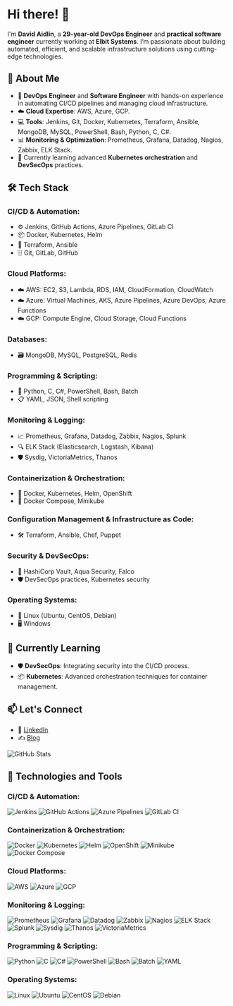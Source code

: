 # Hi there! 👋

I'm **David Aidlin**, a **29-year-old DevOps Engineer** and **practical software engineer** currently working at **Elbit Systems**. I’m passionate about building automated, efficient, and scalable infrastructure solutions using cutting-edge technologies.

## 🚀 About Me

- 🔧 **DevOps Engineer** and **Software Engineer** with hands-on experience in automating CI/CD pipelines and managing cloud infrastructure.
- ☁️ **Cloud Expertise**: AWS, Azure, GCP.
- 💻 **Tools**: Jenkins, Git, Docker, Kubernetes, Terraform, Ansible, MongoDB, MySQL, PowerShell, Bash, Python, C, C#.
- 📊 **Monitoring & Optimization**: Prometheus, Grafana, Datadog, Nagios, Zabbix, ELK Stack.
- 🌱 Currently learning advanced **Kubernetes orchestration** and **DevSecOps** practices.

## 🛠 Tech Stack

### **CI/CD & Automation**:
- ⚙️ Jenkins, GitHub Actions, Azure Pipelines, GitLab CI
- 📦 Docker, Kubernetes, Helm
- 📜 Terraform, Ansible
- 🗄️ Git, GitLab, GitHub

### **Cloud Platforms**:
- ☁️ AWS: EC2, S3, Lambda, RDS, IAM, CloudFormation, CloudWatch
- ☁️ Azure: Virtual Machines, AKS, Azure Pipelines, Azure DevOps, Azure Functions
- ☁️ GCP: Compute Engine, Cloud Storage, Cloud Functions

### **Databases**:
- 🗃️ MongoDB, MySQL, PostgreSQL, Redis

### **Programming & Scripting**:
- 🐍 Python, C, C#, PowerShell, Bash, Batch
- 📋 YAML, JSON, Shell scripting

### **Monitoring & Logging**:
- 📈 Prometheus, Grafana, Datadog, Zabbix, Nagios, Splunk
- 🔍 ELK Stack (Elasticsearch, Logstash, Kibana)
- 🛡️ Sysdig, VictoriaMetrics, Thanos

### **Containerization & Orchestration**:
- 🐳 Docker, Kubernetes, Helm, OpenShift
- 🐋 Docker Compose, Minikube

### **Configuration Management & Infrastructure as Code**:
- 🛠️ Terraform, Ansible, Chef, Puppet

### **Security & DevSecOps**:
- 🔐 HashiCorp Vault, Aqua Security, Falco
- 🛡️ DevSecOps practices, Kubernetes security

### **Operating Systems**:
- 🐧 Linux (Ubuntu, CentOS, Debian)
- 🖥️ Windows

## 🌱 Currently Learning

- 🛡️ **DevSecOps**: Integrating security into the CI/CD process.
- 📦 **Kubernetes**: Advanced orchestration techniques for container management.

## 📫 Let's Connect

- 💼 [LinkedIn](https://www.linkedin.com)
- ✍️ [Blog](https://medium.com/@yourusername)

![GitHub Stats](https://github-readme-stats.vercel.app/api?username=DavidAidlin&show_icons=true&theme=radical)

## 🔧 Technologies and Tools

### **CI/CD & Automation**:
![Jenkins](https://img.shields.io/badge/Jenkins-%232C5263.svg?style=flat&logo=Jenkins&logoColor=white)
![GitHub Actions](https://img.shields.io/badge/GitHub%20Actions-%232671E5.svg?style=flat&logo=GitHub%20Actions&logoColor=white)
![Azure Pipelines](https://img.shields.io/badge/Azure%20Pipelines-%230072C6.svg?style=flat&logo=Azure%20Pipelines&logoColor=white)
![GitLab CI](https://img.shields.io/badge/GitLab%20CI-%23FC6D26.svg?style=flat&logo=gitlab&logoColor=white)

### **Containerization & Orchestration**:
![Docker](https://img.shields.io/badge/Docker-%232496ED.svg?style=flat&logo=Docker&logoColor=white)
![Kubernetes](https://img.shields.io/badge/Kubernetes-%23326ce5.svg?style=flat&logo=Kubernetes&logoColor=white)
![Helm](https://img.shields.io/badge/Helm-%230F1689.svg?style=flat&logo=Helm&logoColor=white)
![OpenShift](https://img.shields.io/badge/OpenShift-%23EE0000.svg?style=flat&logo=Red%20Hat%20Open%20Shift&logoColor=white)
![Minikube](https://img.shields.io/badge/Minikube-%23326ce5.svg?style=flat&logo=Kubernetes&logoColor=white)
![Docker Compose](https://img.shields.io/badge/Docker%20Compose-%232496ED.svg?style=flat&logo=Docker&logoColor=white)

### **Cloud Platforms**:
![AWS](https://img.shields.io/badge/Amazon%20AWS-%23232F3E.svg?style=flat&logo=Amazon%20AWS&logoColor=white)
![Azure](https://img.shields.io/badge/Microsoft%20Azure-%230072C6.svg?style=flat&logo=Microsoft%20Azure&logoColor=white)
![GCP](https://img.shields.io/badge/Google%20Cloud-%234285F4.svg?style=flat&logo=Google%20Cloud&logoColor=white)

### **Monitoring & Logging**:
![Prometheus](https://img.shields.io/badge/Prometheus-%23E6522C.svg?style=flat&logo=Prometheus&logoColor=white)
![Grafana](https://img.shields.io/badge/Grafana-%23F46800.svg?style=flat&logo=Grafana&logoColor=white)
![Datadog](https://img.shields.io/badge/Datadog-%2344A9F2.svg?style=flat&logo=Datadog&logoColor=white)
![Zabbix](https://img.shields.io/badge/Zabbix-%23DC382D.svg?style=flat&logo=Zabbix&logoColor=white)
![Nagios](https://img.shields.io/badge/Nagios-%23000000.svg?style=flat&logo=Nagios&logoColor=white)
![ELK Stack](https://img.shields.io/badge/ELK%20Stack-%23005571.svg?style=flat&logo=Elastic&logoColor=white)
![Splunk](https://img.shields.io/badge/Splunk-%23000000.svg?style=flat&logo=Splunk&logoColor=white)
![Sysdig](https://img.shields.io/badge/Sysdig-%230069E4.svg?style=flat&logo=Sysdig&logoColor=white)
![Thanos](https://img.shields.io/badge/Thanos-%23523560.svg?style=flat&logo=Thanos&logoColor=white)
![VictoriaMetrics](https://img.shields.io/badge/VictoriaMetrics-%230A8FB2.svg?style=flat&logo=VictoriaMetrics&logoColor=white)

### **Programming & Scripting**:
![Python](https://img.shields.io/badge/Python-%233776AB.svg?style=flat&logo=Python&logoColor=white)
![C](https://img.shields.io/badge/C-%2300599C.svg?style=flat&logo=C&logoColor=white)
![C#](https://img.shields.io/badge/C%23-%23239120.svg?style=flat&logo=Csharp&logoColor=white)
![PowerShell](https://img.shields.io/badge/PowerShell-%235391FE.svg?style=flat&logo=PowerShell&logoColor=white)
![Bash](https://img.shields.io/badge/Bash-%234EAA25.svg?style=flat&logo=GNU%20Bash&logoColor=white)
![Batch](https://img.shields.io/badge/Batch-%23000000.svg?style=flat&logo=Windows%20Terminal&logoColor=white)
![YAML](https://img.shields.io/badge/YAML-%23CB171E.svg?style=flat&logo=YAML&logoColor=white)

### **Operating Systems**:
![Linux](https://img.shields.io/badge/Linux-%23FCC624.svg?style=flat&logo=Linux&logoColor=black)
![Ubuntu](https://img.shields.io/badge/Ubuntu-%23E95420.svg?style=flat&logo=Ubuntu&logoColor=white)
![CentOS](https://img.shields.io/badge/CentOS-%23262575.svg?style=flat&logo=CentOS&logoColor=white)
![Debian](https://img.shields.io/badge/Debian-%23A81D33.svg?style=flat&logo=Debian&logoColor=white)

